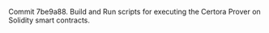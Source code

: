 Commit 7be9a88.                    Build and Run scripts for executing the Certora Prover on Solidity smart contracts.